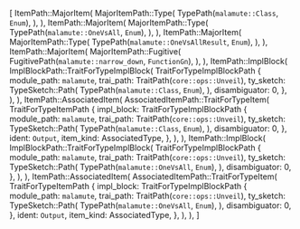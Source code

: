 [
    ItemPath::MajorItem(
        MajorItemPath::Type(
            TypePath(`malamute::Class`, `Enum`),
        ),
    ),
    ItemPath::MajorItem(
        MajorItemPath::Type(
            TypePath(`malamute::OneVsAll`, `Enum`),
        ),
    ),
    ItemPath::MajorItem(
        MajorItemPath::Type(
            TypePath(`malamute::OneVsAllResult`, `Enum`),
        ),
    ),
    ItemPath::MajorItem(
        MajorItemPath::Fugitive(
            FugitivePath(`malamute::narrow_down`, `FunctionGn`),
        ),
    ),
    ItemPath::ImplBlock(
        ImplBlockPath::TraitForTypeImplBlock(
            TraitForTypeImplBlockPath {
                module_path: `malamute`,
                trai_path: TraitPath(`core::ops::Unveil`),
                ty_sketch: TypeSketch::Path(
                    TypePath(`malamute::Class`, `Enum`),
                ),
                disambiguator: 0,
            },
        ),
    ),
    ItemPath::AssociatedItem(
        AssociatedItemPath::TraitForTypeItem(
            TraitForTypeItemPath {
                impl_block: TraitForTypeImplBlockPath {
                    module_path: `malamute`,
                    trai_path: TraitPath(`core::ops::Unveil`),
                    ty_sketch: TypeSketch::Path(
                        TypePath(`malamute::Class`, `Enum`),
                    ),
                    disambiguator: 0,
                },
                ident: `Output`,
                item_kind: AssociatedType,
            },
        ),
    ),
    ItemPath::ImplBlock(
        ImplBlockPath::TraitForTypeImplBlock(
            TraitForTypeImplBlockPath {
                module_path: `malamute`,
                trai_path: TraitPath(`core::ops::Unveil`),
                ty_sketch: TypeSketch::Path(
                    TypePath(`malamute::OneVsAll`, `Enum`),
                ),
                disambiguator: 0,
            },
        ),
    ),
    ItemPath::AssociatedItem(
        AssociatedItemPath::TraitForTypeItem(
            TraitForTypeItemPath {
                impl_block: TraitForTypeImplBlockPath {
                    module_path: `malamute`,
                    trai_path: TraitPath(`core::ops::Unveil`),
                    ty_sketch: TypeSketch::Path(
                        TypePath(`malamute::OneVsAll`, `Enum`),
                    ),
                    disambiguator: 0,
                },
                ident: `Output`,
                item_kind: AssociatedType,
            },
        ),
    ),
]